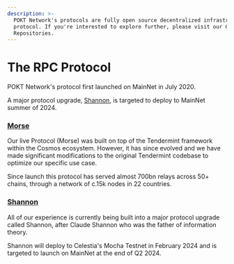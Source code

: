 ```yaml
---
description: >-
  POKT Network's protocols are fully open source decentralized infrastructure
  protocol. If you're interested to explore further, please visit our Github
  Repositories.
---
```


# The RPC Protocol

POKT Network's protocol first launched on MainNet in July 2020.

A major protocol upgrade, [Shannon](shannon.md), is targeted to deploy to MainNet summer of 2024.

### [Morse](morse.md)

Our live Protocol (Morse) was built on top of the Tendermint framework within the Cosmos ecosystem. However, it has since evolved and we have made significant modifications to the original Tendermint codebase to optimize our specific use case.

Since launch this protocol has served almost 700bn relays across 50+ chains, through a network of c.15k nodes in 22 countries.

### [Shannon](shannon.md)

All of our experience is currently being built into a major protocol upgrade called Shannon, after Claude Shannon who was the father of information theory.&#x20;

Shannon will deploy to Celestia's Mocha Testnet in February 2024 and is targeted to launch on MainNet at the end of Q2 2024.
